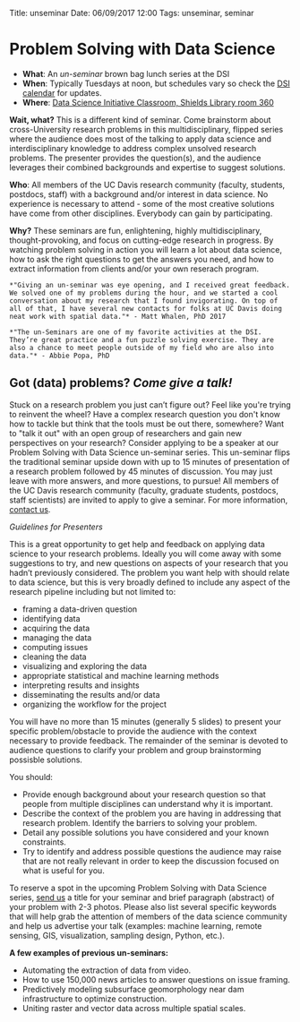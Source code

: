 Title: unseminar
Date: 06/09/2017 12:00 
Tags: unseminar, seminar

# Problem Solving with Data Science

* __What__: An *un-seminar* brown bag lunch series at the DSI
* __When__:  Typically Tuesdays at noon, but schedules vary so check the [DSI calendar](http://dsi.ucdavis.edu/calendar.html) for updates.
* __Where__: [Data Science Initiative Classroom, Shields Library room 360](http://dsi.ucdavis.edu/directions.html)

**Wait, what?** 
This is a different kind of seminar. Come brainstorm about cross-University research problems in this multidisciplinary, flipped series where the audience does most of the talking to apply data science and interdisciplinary knowledge to address complex unsolved research problems. The presenter provides the question(s), and the audience leverages their combined backgrounds and expertise to suggest solutions.
 
**Who**: 
All members of the UC Davis research community (faculty, students, postdocs, staff) with a background and/or interest in data science. No experience is necessary to attend - some of the most creative solutions have come from other disciplines. Everybody can gain by participating. 
 
**Why?** 
These seminars are fun, enlightening, highly multidisciplinary, thought-provoking, and focus on cutting-edge research in progress. By watching problem solving in action you will learn a lot about data science, how to ask the right questions to get the answers you need, and how to extract information from clients and/or your own reserach program.

	*"Giving an un-seminar was eye opening, and I received great feedback. We solved one of my problems during the hour, and we started a cool conversation about my research that I found invigorating. On top of all of that, I have several new contacts for folks at UC Davis doing neat work with spatial data."* - Matt Whalen, PhD 2017

	*"The un-Seminars are one of my favorite activities at the DSI. They’re great practice and a fun puzzle solving exercise. They are also a chance to meet people outside of my field who are also into data."* - Abbie Popa, PhD
 
## Got (data) problems? *Come give a talk!*

 Stuck on a research problem you just can’t figure out? Feel like you're trying to reinvent the wheel? Have a complex research question you don't know how to tackle but think that the tools must be out there, somewhere? Want to "talk it out" with an open group of researchers and gain new perspectives on your research? Consider applying to be a speaker at our Problem Solving with Data Science un-seminar series. This un-seminar flips the traditional seminar upside down with up to 15 minutes of presentation of a research problem followed by 45 minutes of discussion. You may just leave with more answers, and more questions, to pursue! All members of the UC Davis research community (faculty, graduate students, postdocs, staff scientists) are invited to apply to give a seminar. For more information, [contact us](mailto:datascience@ucdavis.edu).

 
*Guidelines for Presenters*

This is a great opportunity to get help and feedback on applying data science to your research problems. Ideally you will come away with some suggestions to try, and new questions on aspects of your research that you hadn’t previously considered. The problem you want help with should relate to data science, but this is very broadly defined to include any aspect of the research pipeline including but not limited to:

* framing a data-driven question 
* identifying data 
* acquiring the data 
* managing the data 
* computing issues 
* cleaning the data 
* visualizing and exploring the data 
* appropriate statistical and machine learning methods 
* interpreting results and insights 
* disseminating the results and/or data
* organizing the workflow for the project

You will have no more than 15 minutes (generally 5 slides) to present your specific problem/obstacle to provide the audience with the context necessary to provide feedback. The remainder of the seminar is devoted to audience questions to clarify your problem and group brainstorming possisble solutions. 

You should:

* Provide enough background about your research question so that people from multiple disciplines can understand why it is important.
* Describe the context of the problem you are having in addressing that research problem. Identify the barriers to solving your problem.
* Detail any possible solutions you have considered and your known constraints.
* Try to identify and address possible questions the audience may raise that are not really relevant in order to keep the discussion focused on what is useful for you. 
 
To reserve a spot in the upcoming Problem Solving with Data Science series, [send us](mailto:datascience@ucdavis.edu) a title for your seminar and brief paragraph (abstract) of your problem with 2-3 photos. Please also list several specific keywords that will help grab the attention of members of the data science community and help us advertise your talk (examples: machine learning, remote sensing, GIS, visualization, sampling design, Python, etc.).
 
**A few examples of previous un-seminars:**

* Automating the extraction of data from video.
* How to use 150,000 news articles to answer questions on issue framing.
* Predictively modeling subsurface geomorphology near dam infrastructure to optimize construction.
* Uniting raster and vector data across multiple spatial scales.
